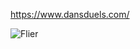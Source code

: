 <a id="Dan's Duels">https://www.dansduels.com/

![Flier](https://cdn.discordapp.com/attachments/701562947763437649/1162870911666491433/hallow.png?ex=653d82ee&is=652b0dee&hm=dad68de9f383c766362639e02ef9d1217b98a071fdaffa0426bb0c71fd8c0ff2&)

